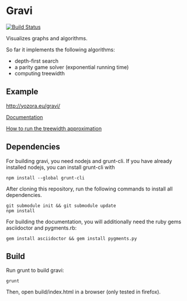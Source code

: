 Gravi
=====

[![Build Status](https://travis-ci.org/Christoph-D/gravi.svg?branch=master)](https://travis-ci.org/Christoph-D/gravi)

Visualizes graphs and algorithms.

So far it implements the following algorithms:
- depth-first search
- a parity game solver (exponential running time)
- computing treewidth

Example
-------

http://yozora.eu/gravi/

[Documentation](http://yozora.eu/gravi/doc/graph.html)

[How to run the treewidth approximation](http://yozora.eu/gravi/doc/treewidth.html)

Dependencies
------------

For building gravi, you need nodejs and grunt-cli.  If you have
already installed nodejs, you can install grunt-cli with

```
npm install --global grunt-cli
```

After cloning this repository, run the following commands to install
all dependencies.

```
git submodule init && git submodule update
npm install
```

For building the documentation, you will additionally need the ruby
gems asciidoctor and pygments.rb:

```
gem install asciidoctor && gem install pygments.py
```

Build
-----

Run grunt to build gravi:

```
grunt
```

Then, open build/index.html in a browser (only tested in firefox).

